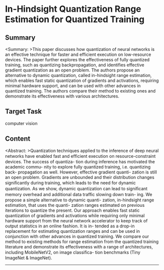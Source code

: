 # In-Hindsight Quantization Range Estimation for Quantized Training

## Summary

<Summary: >This paper discusses how quantization of neural networks is an effective technique for faster and efficient execution on low-resource devices. The paper further explores the effectiveness of fully quantized training, such as quantizing backpropagation, and identifies effective gradient quantization as an open problem. The authors propose an alternative to dynamic quantization, called in-hindsight range estimation, which enables fast static quantization of gradients and activations, requiring minimal hardware support, and can be used with other advances in quantized training. The authors compare their method to existing ones and demonstrate its effectiveness with various architectures.


## Target Task

computer vision

## Content

<Abstract: >Quantization techniques applied to the inference of deep
neural networks have enabled fast and efﬁcient execution
on resource-constraint devices. The success of quantiza-
tion during inference has motivated the academic commu-
nity to explore fully quantized training, i.e. quantizing back-
propagation as well. However, effective gradient quanti-
zation is still an open problem. Gradients are unbounded
and their distribution changes signiﬁcantly during training,
which leads to the need for dynamic quantization. As we
show, dynamic quantization can lead to signiﬁcant memory
overhead and additional data trafﬁc slowing down train-
ing. We propose a simple alternative to dynamic quanti-
zation, in-hindsight range estimation, that uses the quanti-
zation ranges estimated on previous iterations to quantize
the present. Our approach enables fast static quantization
of gradients and activations while requiring only minimal
hardware support from the neural network accelerator to
keep track of output statistics in an online fashion. It is in-
tended as a drop-in replacement for estimating quantization
ranges and can be used in conjunction with other advances
in quantized training. We compare our method to existing
methods for range estimation from the quantized training
literature and demonstrate its effectiveness with a range of
architectures, including MobileNetV2, on image classiﬁca-
tion benchmarks (Tiny ImageNet & ImageNet).



---

